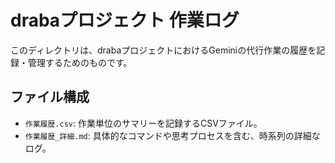 # drabaプロジェクト 作業ログ

このディレクトリは、drabaプロジェクトにおけるGeminiの代行作業の履歴を記録・管理するためのものです。

## ファイル構成

- `作業履歴.csv`: 作業単位のサマリーを記録するCSVファイル。
- `作業履歴_詳細.md`: 具体的なコマンドや思考プロセスを含む、時系列の詳細なログ。

